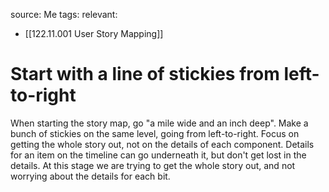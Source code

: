 source: Me
tags:
relevant:
- [[122.11.001 User Story Mapping]]

# Start with a line of stickies from left-to-right

When starting the story map, go "a mile wide and an inch deep". Make a bunch of stickies on the same level, going from left-to-right. Focus on getting the whole story out, not on the details of each component. Details for an item on the timeline can go underneath it, but don't get lost in the details. At this stage we are trying to get the whole story out, and not worrying about the details for each bit.
